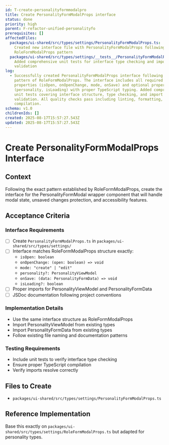 ```yaml
---
id: T-create-personalityformmodalpro
title: Create PersonalityFormModalProps interface
status: done
priority: high
parent: F-refactor-unified-personalityfo
prerequisites: []
affectedFiles:
  packages/ui-shared/src/types/settings/PersonalityFormModalProps.ts:
    Created new interface file with PersonalityFormModalProps following
    RoleFormModalProps pattern
  packages/ui-shared/src/types/settings/__tests__/PersonalityFormModalProps.test.ts:
    Added comprehensive unit tests for interface type checking and import
    validation
log:
  - Successfully created PersonalityFormModalProps interface following the exact
    pattern of RoleFormModalProps. The interface includes all required
    properties (isOpen, onOpenChange, mode, onSave) and optional properties
    (personality, isLoading) with proper TypeScript typing. Added comprehensive
    unit tests covering interface structure, type checking, and import
    validation. All quality checks pass including linting, formatting, and type
    compilation.
schema: v1.0
childrenIds: []
created: 2025-08-17T15:57:27.543Z
updated: 2025-08-17T15:57:27.543Z
---
```


# Create PersonalityFormModalProps Interface

## Context

Following the exact pattern established by RoleFormModalProps, create the interface for the PersonalityFormModal wrapper component that will handle modal state, unsaved changes protection, and accessibility features.

## Acceptance Criteria

### Interface Requirements

- [ ] Create `PersonalityFormModalProps.ts` in `packages/ui-shared/src/types/settings/`
- [ ] Interface matches RoleFormModalProps structure exactly:
  - `isOpen: boolean`
  - `onOpenChange: (open: boolean) => void`
  - `mode: "create" | "edit"`
  - `personality?: PersonalityViewModel`
  - `onSave: (data: PersonalityFormData) => void`
  - `isLoading?: boolean`
- [ ] Proper imports for PersonalityViewModel and PersonalityFormData
- [ ] JSDoc documentation following project conventions

### Implementation Details

- Use the same interface structure as RoleFormModalProps
- Import PersonalityViewModel from existing types
- Import PersonalityFormData from existing types
- Follow existing file naming and documentation patterns

### Testing Requirements

- Include unit tests to verify interface type checking
- Ensure proper TypeScript compilation
- Verify imports resolve correctly

## Files to Create

- `packages/ui-shared/src/types/settings/PersonalityFormModalProps.ts`

## Reference Implementation

Base this exactly on `packages/ui-shared/src/types/settings/RoleFormModalProps.ts` but adapted for personality types.
